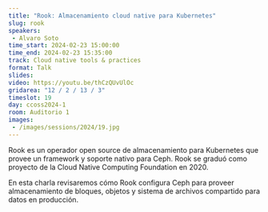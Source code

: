 ```yaml
---
title: "Rook: Almacenamiento cloud native para Kubernetes"
slug: rook
speakers:
 - Alvaro Soto
time_start: 2024-02-23 15:00:00
time_end: 2024-02-23 15:35:00
track: Cloud native tools & practices
format: Talk
slides: 
video: https://youtu.be/thCzQUvUlOc
gridarea: "12 / 2 / 13 / 3"
timeslot: 19
day: ccoss2024-1
room: Auditorio 1
images: 
 - /images/sessions/2024/19.jpg
---
```


Rook es un operador open source de almacenamiento para Kubernetes que provee un framework y soporte nativo para Ceph. Rook se graduó como proyecto de la Cloud Native Computing Foundation en 2020.

En esta charla revisaremos cómo Rook configura Ceph para proveer almacenamiento de bloques, objetos y sistema de archivos compartido para datos en producción. 


